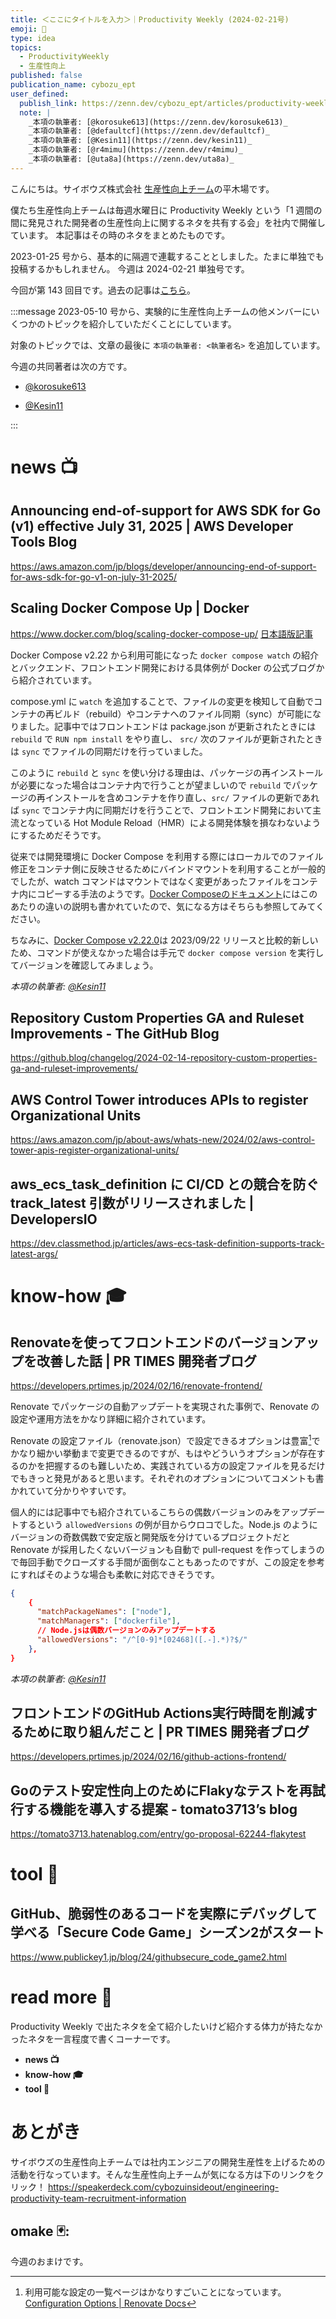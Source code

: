 ```yaml
---
title: ＜ここにタイトルを入力＞｜Productivity Weekly (2024-02-21号)
emoji: 🛞
type: idea
topics:
  - ProductivityWeekly
  - 生産性向上
published: false
publication_name: cybozu_ept
user_defined: 
  publish_link: https://zenn.dev/cybozu_ept/articles/productivity-weekly-20240221
  note: |
    _本項の執筆者: [@korosuke613](https://zenn.dev/korosuke613)_
    _本項の執筆者: [@defaultcf](https://zenn.dev/defaultcf)_
    _本項の執筆者: [@Kesin11](https://zenn.dev/kesin11)_
    _本項の執筆者: [@r4mimu](https://zenn.dev/r4mimu)_
    _本項の執筆者: [@uta8a](https://zenn.dev/uta8a)_
---
```


こんにちは。サイボウズ株式会社 [生産性向上チーム](https://note.com/cybozu_dev/n/n1c1b44bf72f6)の平木場です。

僕たち生産性向上チームは毎週水曜日に Productivity Weekly という「1 週間の間に発見された開発者の生産性向上に関するネタを共有する会」を社内で開催しています。
本記事はその時のネタをまとめたものです。


2023-01-25 号から、基本的に隔週で連載することとしました。たまに単独でも投稿するかもしれません。
今週は 2024-02-21 単独号です。

今回が第 143 回目です。過去の記事は[こちら](https://zenn.dev/topics/productivityweekly?order=latest)。

:::message
2023-05-10 号から、実験的に生産性向上チームの他メンバーにいくつかのトピックを紹介していただくことにしています。

対象のトピックでは、文章の最後に `本項の執筆者: <執筆者名>` を追加しています。

今週の共同著者は次の方です。
- [@korosuke613](https://zenn.dev/korosuke613)
<!-- - [@defaultcf](https://zenn.dev/defaultcf) -->
- [@Kesin11](https://zenn.dev/kesin11)
<!-- - [@r4mimu](https://zenn.dev/r4mimu) -->
<!-- - [@uta8a](https://zenn.dev/uta8a) -->

:::

# news 📺

## Announcing end-of-support for AWS SDK for Go (v1) effective July 31, 2025 | AWS Developer Tools Blog
https://aws.amazon.com/jp/blogs/developer/announcing-end-of-support-for-aws-sdk-for-go-v1-on-july-31-2025/

## Scaling Docker Compose Up | Docker
https://www.docker.com/blog/scaling-docker-compose-up/
[日本語版記事](https://www.docker.com/ja-jp/blog/scaling-docker-compose-up/)

Docker Compose v2.22 から利用可能になった `docker compose watch` の紹介とバックエンド、フロントエンド開発における具体例が Docker の公式ブログから紹介されています。

compose.yml に `watch` を追加することで、ファイルの変更を検知して自動でコンテナの再ビルド（rebuild）やコンテナへのファイル同期（sync）が可能になりました。記事中ではフロントエンドは package.json が更新されたときには `rebuild` で `RUN npm install` をやり直し、 `src/` 次のファイルが更新されたときは `sync` でファイルの同期だけを行っていました。

このように `rebuild` と `sync` を使い分ける理由は、パッケージの再インストールが必要になった場合はコンテナ内で行うことが望ましいので `rebuild` でパッケージの再インストールを含めコンテナを作り直し、`src/` ファイルの更新であれば `sync` でコンテナ内に同期だけを行うことで、フロントエンド開発において主流となっている Hot Module Reload（HMR）による開発体験を損なわないようにするためだそうです。

従来では開発環境に Docker Compose を利用する際にはローカルでのファイル修正をコンテナ側に反映させるためにバインドマウントを利用することが一般的でしたが、watch コマンドはマウントではなく変更があったファイルをコンテナ内にコピーする手法のようです。[Docker Composeのドキュメント](https://docs.docker.com/compose/file-watch/)にはこのあたりの違いの説明も書かれていたので、気になる方はそちらも参照してみてください。

ちなみに、[Docker Compose v2.22.0](https://github.com/docker/compose/releases/tag/v2.22.0)は 2023/09/22 リリースと比較的新しいため、コマンドが使えなかった場合は手元で `docker compose version` を実行してバージョンを確認してみましょう。

_本項の執筆者: [@Kesin11](https://zenn.dev/kesin11)_

## Repository Custom Properties GA and Ruleset Improvements - The GitHub Blog
https://github.blog/changelog/2024-02-14-repository-custom-properties-ga-and-ruleset-improvements/

## AWS Control Tower introduces APIs to register Organizational Units
https://aws.amazon.com/jp/about-aws/whats-new/2024/02/aws-control-tower-apis-register-organizational-units/

## aws_ecs_task_definition に CI/CD との競合を防ぐ track_latest 引数がリリースされました | DevelopersIO
https://dev.classmethod.jp/articles/aws-ecs-task-definition-supports-track-latest-args/

# know-how 🎓

## Renovateを使ってフロントエンドのバージョンアップを改善した話 | PR TIMES 開発者ブログ
https://developers.prtimes.jp/2024/02/16/renovate-frontend/

Renovate でパッケージの自動アップデートを実現された事例で、Renovate の設定や運用方法をかなり詳細に紹介されています。

Renovate の設定ファイル（renovate.json）で設定できるオプションは豊富[^renovate-config]でかなり細かい挙動まで変更できるのですが、もはやどういうオプションが存在するのかを把握するのも難しいため、実践されている方の設定ファイルを見るだけでもきっと発見があると思います。それぞれのオプションについてコメントも書かれていて分かりやすいです。

[^renovate-config]: 利用可能な設定の一覧ページはかなりすごいことになっています。[Configuration Options | Renovate Docs](https://docs.renovatebot.com/configuration-options/)

個人的には記事中でも紹介されているこちらの偶数バージョンのみをアップデートするという `allowedVersions` の例が目からウロコでした。Node.js のようにバージョンの奇数偶数で安定版と開発版を分けているプロジェクトだと Renovate が採用したくないバージョンも自動で pull-request を作ってしまうので毎回手動でクローズする手間が面倒なこともあったのですが、この設定を参考にすればそのような場合も柔軟に対応できそうです。

```json
{
    {
      "matchPackageNames": ["node"],
      "matchManagers": ["dockerfile"],
      // Node.jsは偶数バージョンのみアップデートする
      "allowedVersions": "/^[0-9]*[02468]([.-].*)?$/"
    },
}
```


_本項の執筆者: [@Kesin11](https://zenn.dev/kesin11)_

## フロントエンドのGitHub Actions実行時間を削減するために取り組んだこと | PR TIMES 開発者ブログ
https://developers.prtimes.jp/2024/02/16/github-actions-frontend/

## Goのテスト安定性向上のためにFlakyなテストを再試行する機能を導入する提案 - tomato3713’s blog
https://tomato3713.hatenablog.com/entry/go-proposal-62244-flakytest

# tool 🔨

## GitHub、脆弱性のあるコードを実際にデバッグして学べる「Secure Code Game」シーズン2がスタート
https://www.publickey1.jp/blog/24/githubsecure_code_game2.html

# read more 🍘
Productivity Weekly で出たネタを全て紹介したいけど紹介する体力が持たなかったネタを一言程度で書くコーナーです。

- **news 📺**
- **know-how 🎓**
- **tool 🔨**

# あとがき


サイボウズの生産性向上チームでは社内エンジニアの開発生産性を上げるための活動を行なっています。そんな生産性向上チームが気になる方は下のリンクをクリック！
https://speakerdeck.com/cybozuinsideout/engineering-productivity-team-recruitment-information

<!-- :::message すみません、今週もおまけはお休みです...:::-->

## omake 🃏: 
今週のおまけです。
